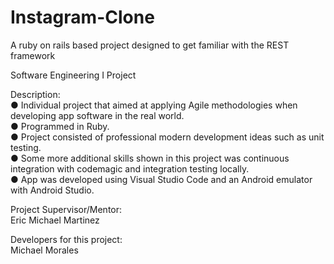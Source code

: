# Instagram-Clone
A ruby on rails based project designed to get familiar with the REST framework

Software Engineering I Project

Description:\
● Individual project that aimed at applying Agile methodologies when developing app software in the real world.\
● Programmed in Ruby.\
● Project consisted of professional modern development ideas such as unit testing.\
● Some more additional skills shown in this project was continuous integration with codemagic and integration testing locally.\
● App was developed using Visual Studio Code and an Android emulator with Android Studio.

Project Supervisor/Mentor:\
Eric Michael Martinez

Developers for this project:\
Michael Morales


